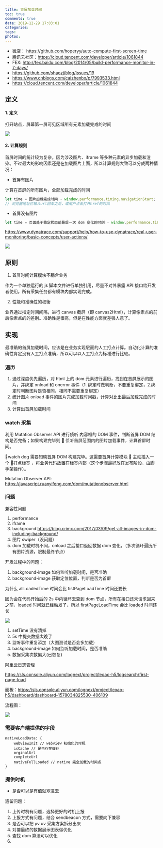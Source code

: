 ```yaml
---
title: 首屏加载时间
toc: true
comments: true
date: 2019-12-29 17:03:01
categories:
tags:
photos:
---
```


<!--more-->

- 微店： https://github.com/hoperyy/auto-compute-first-screen-time
- 腾讯云社区：https://cloud.tencent.com/developer/article/1061844
- FEX: http://fex.baidu.com/blog/2014/05/build-performance-monitor-in-7-days/
- https://github.com/shaozj/blog/issues/19
- https://www.cnblogs.com/caizhenbo/p/7993533.html
- https://cloud.tencent.com/developer/article/1061844

## 定义

#### 1. 定义

打开站点，屏幕第一屏可见区域所有元素加载完成的时间

![](http://cdn.chuyunt.com/picGo/webpagetest.png?imageslim)

#### 2. 计算规则

首屏时间的统计较为复杂，因为涉及图片、iframe 等多种元素的异步加载和渲染。不过最大的影响因素还是在加载图片上面，所以计算规则大致可以分成两种情况：

- 首屏有图片

计算在首屏的所有图片，全部加载完成的时间

```js
let time = 图片加载完成时间 - window.performance.timing.navigationStart;
// 浏览器地址栏输入url回车之后，或用户点击打开href的时间
```

- 首屏没有图片

```js
let time = 页面处于稳定状态前最后一次 dom 变化的时刻 - window.performance.timing.navigationStart
```

https://www.dynatrace.com/support/help/how-to-use-dynatrace/real-user-monitoring/basic-concepts/user-actions/

![](http://cdn.chuyunt.com/picGo/33872196-d6c35844-df50-11e7-8bcc-1fdcac66ce64.png?imageslim)

## 原则

1. 首屏时间计算模块不耦合业务

作为一个单独运行的 js 脚本文件进行单独引用，尽量不对外暴露 API 接口给开发者使用，所有采集任务都有模块内部实现完成。

2. 性能和准确性的权衡

业界通过指定时间间隔，进行 canvas 截屏（即 canvas2Html），计算像素点的前后像素点的的差别。准确性是很高，但是在性能方面就差强人意了。

## 实现

最准确的首屏加载时间，应该是在业务实现层面的人工打点计算。自动化计算的准确性肯定没有人工打点准确，所以可以以人工打点为标准进行比较。

### 遍历

1. 通过深度优先遍历，对 html 上的 dom 元素进行遍历，找到在首屏展示的图片，并绑定 onload 和 onerror 事件（1. 绑定时做判断，不要重复绑定，2.绑定时判断图片是否相同，相同不需要重复绑定）
2. 统计图片 onload 事件的图片完成加载时间戳，计算对比出最后加载完成的时间
3. 计算出首屏加载时间

### watch 采集

利用 Mutation Observer API 进行侦听 内容框的 DOM 事件，判断首屏 DOM 结构是否完备；如果构建完毕则  侦听首屏范围内的图片加载事件，计算首屏时间。

watch dog 需要知晓首屏 DOM 构建完毕。这需要首屏计算模块  主动插入一个  打点标签 ，将业务代码放置在标签内部（这个步骤最好放在发布阶段，由脚手架操作）。

Mutation Observer API: https://javascript.ruanyifeng.com/dom/mutationobserver.html

### 问题

兼容性问题

1. performance
2. iframe
3. background https://blog.crimx.com/2017/03/09/get-all-images-in-dom-including-background/
4. 图片 swiper（没问题）
5. dom 加载时机不同，onload 之后接口返回数据 dom 变化，（多次循环遍历所有图片资源，限制最终节点）

开发过程中的问题：

1. background-image 如何监听加载时间，是否准确
2. background-image 获取定位位置，判断是否为首屏

为什么 allLoadedTime 时间会比 fistPageLoadTime 时间还要长

因为会在代码开始后的 2s 中内循环去查到 dom 节点，所有在接口还未请求回来之前，loaded 时间就已经触发了，所以 firstPageLoadTime 会比 loaded 时间还长

![](http://cdn.chuyunt.com/picGo/33872196-d6c35844-df50-11e7-8bcc-1fdcac66ce64.png?imageslim)

1. setTime 没有清掉
2. 5s 中提交数据太晚了
3. 监听事件重复添加（大图测试是否会多加载）
4. background-image 如何监听加载时间，是否准确
5. 数据采集次数偏大(已恢复)

阿里云日志管理

https://sls.console.aliyun.com/lognext/project/leoao-h5/logsearch/first-page-load

面板：https://sls.console.aliyun.com/lognext/project/leoao-h5/dashboard/dashboard-1578034825530-406109

流程图：

![](https://cdn.leoao.com/blog/首屏时间计算.jpg?imageslim)

### 需要客户端提供的字段

```
nativeLoadData: {
    webviewInit // webview 初始化的时机
    isCache // 是否存在缓存
    orginalUrl
    completeUrl
    nativeFullLoaded // native 完全加载的时间点
}
```

### 提供时机

- 是否可以是有值就塞进去

遗留问题：

1. 上传时机有问题，选择更好的时机上报
2. 上报方式有问题，结合 sendbeacon 方式，需要向下兼容
3. 是否可以把 pv uv 采集方案拆分出来
4. 对接最终的数据展示图表做优化
5. 查找 dom 算法可以优化
6.
